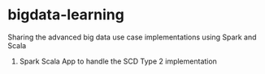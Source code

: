# bigdata-learning
Sharing the advanced big data use case implementations using Spark and Scala
1) Spark Scala App to handle the SCD Type 2 implementation
